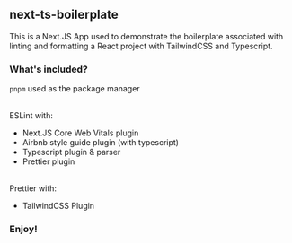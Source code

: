 ## next-ts-boilerplate

This is a Next.JS App used to demonstrate the boilerplate associated with linting and formatting a React project with TailwindCSS and Typescript.

### What's included?

`pnpm` used as the package manager

<br />
ESLint with:

- Next.JS Core Web Vitals plugin
- Airbnb style guide plugin (with typescript)
- Typescript plugin & parser
- Prettier plugin

<br />
Prettier with:

- TailwindCSS Plugin

### Enjoy!
